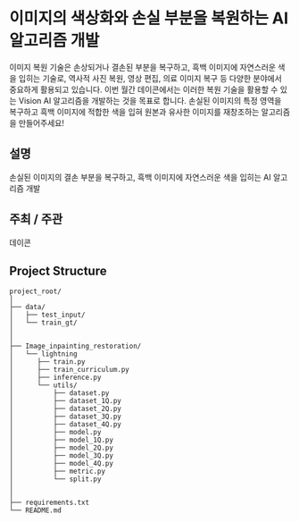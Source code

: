 # 이미지의 색상화와 손실 부분을 복원하는 AI 알고리즘 개발

이미지 복원 기술은 손상되거나 결손된 부분을 복구하고, 흑백 이미지에 자연스러운 색을 입히는 기술로, 역사적 사진 복원, 영상 편집, 의료 이미지 복구 등 다양한 분야에서 중요하게 활용되고 있습니다.
이번 월간 데이콘에서는 이러한 복원 기술을 활용할 수 있는 Vision AI 알고리즘을 개발하는 것을 목표로 합니다. 
손실된 이미지의 특정 영역을 복구하고 흑백 이미지에 적합한 색을 입혀 원본과 유사한 이미지를 재창조하는 알고리즘을 만들어주세요!

## 설명
손실된 이미지의 결손 부분을 복구하고, 흑백 이미지에 자연스러운 색을 입히는 AI 알고리즘 개발

## 주최 / 주관
데이콘

## Project Structure
```
project_root/
│
├── data/
│   ├── test_input/
│   └── train_gt/
│     
│
├── Image_inpainting_restoration/
│   └── lightning
│      ├── train.py
│      ├── train_curriculum.py
│      ├── inference.py
│      └── utils/
│          ├── dataset.py
│          ├── dataset_1Q.py
│          ├── dataset_2Q.py
│          ├── dataset_3Q.py
│          ├── dataset_4Q.py
│          ├── model.py
│          ├── model_1Q.py
│          ├── model_2Q.py
│          ├── model_3Q.py
│          ├── model_4Q.py
│          ├── metric.py
│          └── split.py
│
│
├── requirements.txt
└── README.md
```
